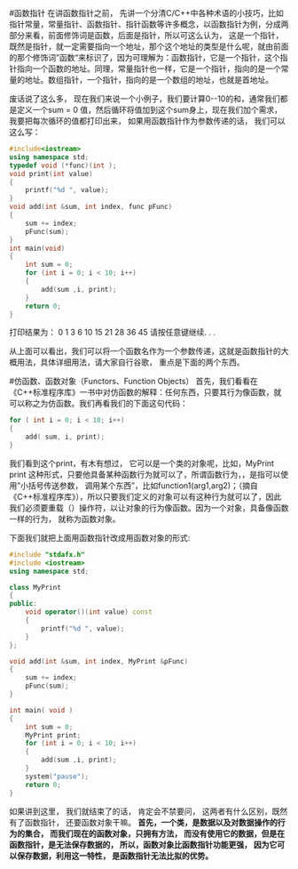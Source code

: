#函数指针
在讲函数指针之前， 先讲一个分清C/C++中各种术语的小技巧，比如指针常量，常量指针、函数指针、指针函数等许多概念，以函数指针为例，分成两部分来看，前面修饰词是函数，后面是指针，所以可这么认为， 这是一个指针，既然是指针，就一定需要指向一个地址，那个这个地址的类型是什么呢，就由前面的那个修饰词”函数“来标识了，因为可理解为：函数指针，它是一个指针，这个指针指向一个函数的地址。同理，常量指针也一样，它是一个指针，指向的是一个常量的地址。数组指针，一个指针，指向的是一个数组的地址，也就是首地址。

废话说了这么多， 现在我们来说一个小例子，我们要计算0--10的和，通常我们都是定义一个sum = 0 值，然后循环将值加到这个sum身上，现在我们加个需求，我要把每次循环的值都打印出来， 如果用函数指针作为参数传递的话， 我们可以这么写：
```c++
#include<iostream>    
using namespace std;    
typedef void (*func)(int );    
void print(int value)    
{    
    printf("%d ", value);    
}    
void add(int &sum, int index, func pFunc)    
{    
    sum += index;    
    pFunc(sum);    
}    
int main(void)    
{       
    int sum = 0;    
    for (int i = 0; i < 10; i++)    
    {    
        add(sum ,i, print);    
    }    
    return 0;    
}    
```

打印结果为：
0 1 3 6 10 15 21 28 36 45 请按任意键继续. . .

从上面可以看出，我们可以将一个函数名作为一个参数传递，这就是函数指针的大概用法，具体详细用法，请大家自行谷歌， 重点是下面的两个东西。

#仿函数、函数对象（Functors、Function Objects）
首先，我们看看在《C++标准程序库》一书中对仿函数的解释：任何东西，只要其行为像函数，就可以称之为仿函数。我们再看我们的下面这句代码：
```c++
for ( int i = 0; i < 10; i++)
{
    add( sum, i, print);
}
```
我们看到这个print，有木有想过， 它可以是一个类的对象呢，比如，MyPrint print
这种形式，只要他具备某种函数行为就可以了，所谓函数行为，，是指可以使用”小括号传送参数， 调用某个东西”，比如function1(arg1,arg2)；（摘自《C++标准程序库》），所以只要我们定义的对象可以有这种行为就可以了，因此我们必须要重载（）操作符，以让对象的行为像函数。因为一个对象，具备像函数一样的行为， 就称为函数对象。

下面我们就把上面用函数指针改成用函数对象的形式:
```c++
#include "stdafx.h"
#include <iostream>
using namespace std;

class MyPrint
{
public:
    void operator()(int value) const
    {
        printf("%d ", value);
    }
};

void add(int &sum, int index, MyPrint &pFunc)
{
    sum += index;
    pFunc(sum);
}

int main( void )
{
    int sum = 0;    
    MyPrint print;    
    for (int i = 0; i < 10; i++)    
    {    
        add(sum ,i, print);    
    }    
    system("pause");
    return 0;
}
```

如果讲到这里， 我们就结束了的话， 肯定会不禁要问， 这两者有什么区别，既然有了函数指针， 还要函数对象干嘛。
**首先，一个类，是数据以及对数据操作的行为的集合， 而我们现在的函数对象，只拥有方法， 而没有使用它的数据，但是在函数指针，是无法保存数据的， 所以，函数对象比函数指针功能更强， 因为它可以保存数据，利用这一特性， 是函数指针无法比拟的优势。**